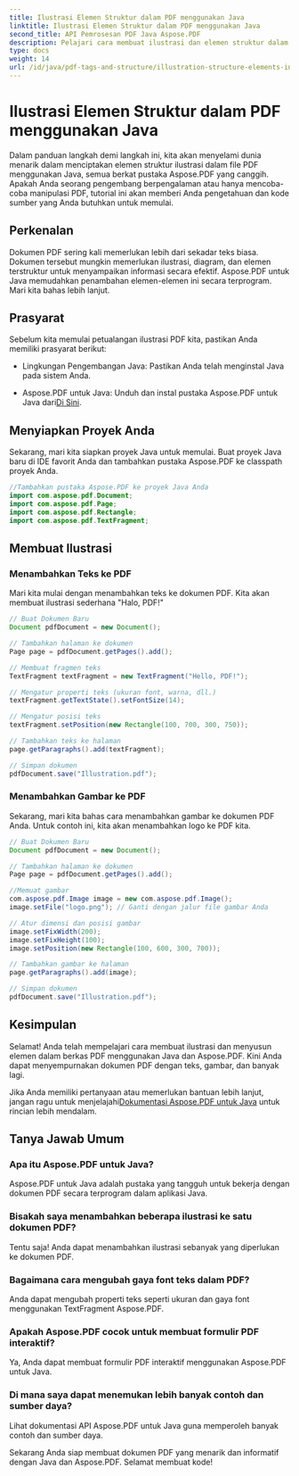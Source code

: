 ```yaml
---
title: Ilustrasi Elemen Struktur dalam PDF menggunakan Java
linktitle: Ilustrasi Elemen Struktur dalam PDF menggunakan Java
second_title: API Pemrosesan PDF Java Aspose.PDF
description: Pelajari cara membuat ilustrasi dan elemen struktur dalam file PDF menggunakan Java dengan Aspose.PDF.
type: docs
weight: 14
url: /id/java/pdf-tags-and-structure/illustration-structure-elements-in-pdf-using-java/
---
```


# Ilustrasi Elemen Struktur dalam PDF menggunakan Java

Dalam panduan langkah demi langkah ini, kita akan menyelami dunia menarik dalam menciptakan elemen struktur ilustrasi dalam file PDF menggunakan Java, semua berkat pustaka Aspose.PDF yang canggih. Apakah Anda seorang pengembang berpengalaman atau hanya mencoba-coba manipulasi PDF, tutorial ini akan memberi Anda pengetahuan dan kode sumber yang Anda butuhkan untuk memulai.

## Perkenalan

Dokumen PDF sering kali memerlukan lebih dari sekadar teks biasa. Dokumen tersebut mungkin memerlukan ilustrasi, diagram, dan elemen terstruktur untuk menyampaikan informasi secara efektif. Aspose.PDF untuk Java memudahkan penambahan elemen-elemen ini secara terprogram. Mari kita bahas lebih lanjut.

## Prasyarat

Sebelum kita memulai petualangan ilustrasi PDF kita, pastikan Anda memiliki prasyarat berikut:

- Lingkungan Pengembangan Java: Pastikan Anda telah menginstal Java pada sistem Anda.

-  Aspose.PDF untuk Java: Unduh dan instal pustaka Aspose.PDF untuk Java dari[Di Sini](https://releases.aspose.com/pdf/java/).

## Menyiapkan Proyek Anda

Sekarang, mari kita siapkan proyek Java untuk memulai. Buat proyek Java baru di IDE favorit Anda dan tambahkan pustaka Aspose.PDF ke classpath proyek Anda.

```java
//Tambahkan pustaka Aspose.PDF ke proyek Java Anda
import com.aspose.pdf.Document;
import com.aspose.pdf.Page;
import com.aspose.pdf.Rectangle;
import com.aspose.pdf.TextFragment;
```

## Membuat Ilustrasi

### Menambahkan Teks ke PDF

Mari kita mulai dengan menambahkan teks ke dokumen PDF. Kita akan membuat ilustrasi sederhana "Halo, PDF!"

```java
// Buat Dokumen Baru
Document pdfDocument = new Document();

// Tambahkan halaman ke dokumen
Page page = pdfDocument.getPages().add();

// Membuat fragmen teks
TextFragment textFragment = new TextFragment("Hello, PDF!");

// Mengatur properti teks (ukuran font, warna, dll.)
textFragment.getTextState().setFontSize(14);

// Mengatur posisi teks
textFragment.setPosition(new Rectangle(100, 700, 300, 750));

// Tambahkan teks ke halaman
page.getParagraphs().add(textFragment);

// Simpan dokumen
pdfDocument.save("Illustration.pdf");
```

### Menambahkan Gambar ke PDF

Sekarang, mari kita bahas cara menambahkan gambar ke dokumen PDF Anda. Untuk contoh ini, kita akan menambahkan logo ke PDF kita.

```java
// Buat Dokumen Baru
Document pdfDocument = new Document();

// Tambahkan halaman ke dokumen
Page page = pdfDocument.getPages().add();

//Memuat gambar
com.aspose.pdf.Image image = new com.aspose.pdf.Image();
image.setFile("logo.png"); // Ganti dengan jalur file gambar Anda

// Atur dimensi dan posisi gambar
image.setFixWidth(200);
image.setFixHeight(100);
image.setPosition(new Rectangle(100, 600, 300, 700));

// Tambahkan gambar ke halaman
page.getParagraphs().add(image);

// Simpan dokumen
pdfDocument.save("Illustration.pdf");
```

## Kesimpulan

Selamat! Anda telah mempelajari cara membuat ilustrasi dan menyusun elemen dalam berkas PDF menggunakan Java dan Aspose.PDF. Kini Anda dapat menyempurnakan dokumen PDF dengan teks, gambar, dan banyak lagi.

 Jika Anda memiliki pertanyaan atau memerlukan bantuan lebih lanjut, jangan ragu untuk menjelajahi[Dokumentasi Aspose.PDF untuk Java](https://reference.aspose.com/pdf/java/) untuk rincian lebih mendalam.

## Tanya Jawab Umum

### Apa itu Aspose.PDF untuk Java?
   Aspose.PDF untuk Java adalah pustaka yang tangguh untuk bekerja dengan dokumen PDF secara terprogram dalam aplikasi Java.

### Bisakah saya menambahkan beberapa ilustrasi ke satu dokumen PDF?
   Tentu saja! Anda dapat menambahkan ilustrasi sebanyak yang diperlukan ke dokumen PDF.

### Bagaimana cara mengubah gaya font teks dalam PDF?
   Anda dapat mengubah properti teks seperti ukuran dan gaya font menggunakan TextFragment Aspose.PDF.

### Apakah Aspose.PDF cocok untuk membuat formulir PDF interaktif?
   Ya, Anda dapat membuat formulir PDF interaktif menggunakan Aspose.PDF untuk Java.

### Di mana saya dapat menemukan lebih banyak contoh dan sumber daya?
   Lihat dokumentasi API Aspose.PDF untuk Java guna memperoleh banyak contoh dan sumber daya.
   
Sekarang Anda siap membuat dokumen PDF yang menarik dan informatif dengan Java dan Aspose.PDF. Selamat membuat kode!